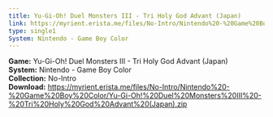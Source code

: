 ```yaml
---
title: Yu-Gi-Oh! Duel Monsters III - Tri Holy God Advant (Japan)
link: https://myrient.erista.me/files/No-Intro/Nintendo%20-%20Game%20Boy%20Color/Yu-Gi-Oh!%20Duel%20Monsters%20III%20-%20Tri%20Holy%20God%20Advant%20(Japan).zip
type: single1
System: Nintendo - Game Boy Color
---
```

<b>Game:</b> Yu-Gi-Oh! Duel Monsters III - Tri Holy God Advant (Japan)<br>
<b>System:</b> Nintendo - Game Boy Color<br>
<b>Collection:</b> No-Intro<br>
<b>Download:</b> https://myrient.erista.me/files/No-Intro/Nintendo%20-%20Game%20Boy%20Color/Yu-Gi-Oh!%20Duel%20Monsters%20III%20-%20Tri%20Holy%20God%20Advant%20(Japan).zip